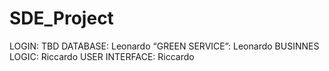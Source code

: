 # SDE_Project

LOGIN: TBD
DATABASE: Leonardo
“GREEN SERVICE”: Leonardo
BUSINNES LOGIC: Riccardo
USER INTERFACE: Riccardo

